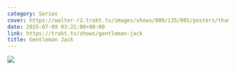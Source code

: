 ```yaml
---
category: Series
cover: https://walter-r2.trakt.tv/images/shows/000/135/001/posters/thumb/3bd7c00119.jpg.webp
date: 2025-07-09 03:21:00+00:00
link: https://trakt.tv/shows/gentleman-jack
title: Gentleman Jack
---
```


![](https://walter-r2.trakt.tv/images/shows/000/135/001/fanarts/thumb/d6e7b19dc2.jpg)
